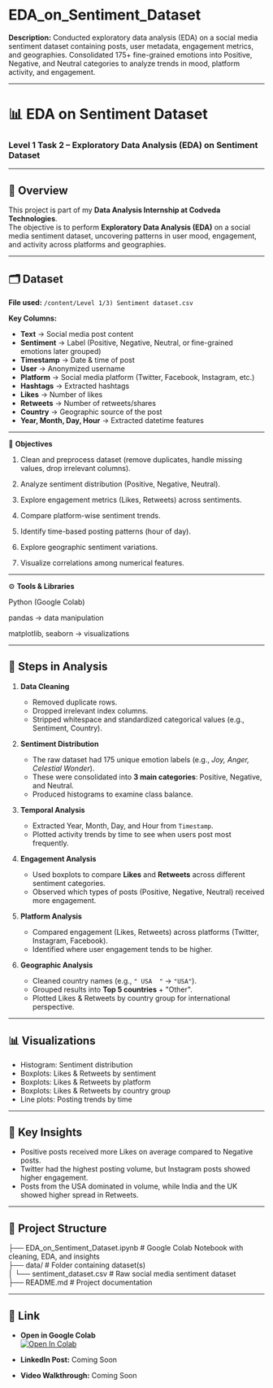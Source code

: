 # EDA_on_Sentiment_Dataset
**Description:**
Conducted exploratory data analysis (EDA) on a social media sentiment dataset containing posts, user metadata, engagement metrics, and geographies. Consolidated 175+ fine-grained emotions into Positive, Negative, and Neutral categories to analyze trends in mood, platform activity, and engagement.

---

# 📊 EDA on Sentiment Dataset  

### Level 1 Task 2 – Exploratory Data Analysis (EDA) on Sentiment Dataset  

---

## 📌 Overview  
This project is part of my **Data Analysis Internship at Codveda Technologies**.  
The objective is to perform **Exploratory Data Analysis (EDA)** on a social media sentiment dataset, uncovering patterns in user mood, engagement, and activity across platforms and geographies.  

---

## 🗂 Dataset  
**File used:** `/content/Level 1/3) Sentiment dataset.csv`  

**Key Columns:**  
- **Text** → Social media post content  
- **Sentiment** → Label (Positive, Negative, Neutral, or fine-grained emotions later grouped)  
- **Timestamp** → Date & time of post  
- **User** → Anonymized username  
- **Platform** → Social media platform (Twitter, Facebook, Instagram, etc.)  
- **Hashtags** → Extracted hashtags  
- **Likes** → Number of likes  
- **Retweets** → Number of retweets/shares  
- **Country** → Geographic source of the post  
- **Year, Month, Day, Hour** → Extracted datetime features



---

🎯 **Objectives**

1. Clean and preprocess dataset (remove duplicates, handle missing values, drop irrelevant columns).


2. Analyze sentiment distribution (Positive, Negative, Neutral).


3. Explore engagement metrics (Likes, Retweets) across sentiments.


4. Compare platform-wise sentiment trends.


5. Identify time-based posting patterns (hour of day).


6. Explore geographic sentiment variations.


7. Visualize correlations among numerical features.




---

⚙️ **Tools & Libraries**

Python (Google Colab)

pandas → data manipulation

matplotlib, seaborn → visualizations



---

## 🔎 Steps in Analysis  

1. **Data Cleaning**  
   - Removed duplicate rows.  
   - Dropped irrelevant index columns.  
   - Stripped whitespace and standardized categorical values (e.g., Sentiment, Country).  

2. **Sentiment Distribution**  
   - The raw dataset had 175 unique emotion labels (e.g., *Joy, Anger, Celestial Wonder*).  
   - These were consolidated into **3 main categories**: Positive, Negative, and Neutral.  
   - Produced histograms to examine class balance.  

3. **Temporal Analysis**  
   - Extracted Year, Month, Day, and Hour from `Timestamp`.  
   - Plotted activity trends by time to see when users post most frequently.  

4. **Engagement Analysis**  
   - Used boxplots to compare **Likes** and **Retweets** across different sentiment categories.  
   - Observed which types of posts (Positive, Negative, Neutral) received more engagement.  

5. **Platform Analysis**  
   - Compared engagement (Likes, Retweets) across platforms (Twitter, Instagram, Facebook).  
   - Identified where user engagement tends to be higher.  

6. **Geographic Analysis**  
   - Cleaned country names (e.g., `" USA  "` → `"USA"`).  
   - Grouped results into **Top 5 countries** + "Other".  
   - Plotted Likes & Retweets by country group for international perspective.  

---

## 📊 Visualizations  
- Histogram: Sentiment distribution  
- Boxplots: Likes & Retweets by sentiment  
- Boxplots: Likes & Retweets by platform  
- Boxplots: Likes & Retweets by country group  
- Line plots: Posting trends by time

---

## 📑 Key Insights
- Positive posts received more Likes on average compared to Negative posts.  
- Twitter had the highest posting volume, but Instagram posts showed higher engagement.  
- Posts from the USA dominated in volume, while India and the UK showed higher spread in Retweets.


---

## 📂 Project Structure

├── EDA_on_Sentiment_Dataset.ipynb   # Google Colab Notebook with cleaning, EDA, and insights  
├── data/                            # Folder containing dataset(s)  
│   └── sentiment_dataset.csv        # Raw social media sentiment dataset  
├── README.md                        # Project documentation


---


## 🔗 Link

- **Open in Google Colab**  
  [![Open In Colab](https://colab.research.google.com/assets/colab-badge.svg)](https://colab.research.google.com/github/OcSpice/Sentiment-Dataset-EDA/blob/main/EDA_on_Sentiment_Dataset.ipynb)

- **LinkedIn Post:** Coming Soon  

- **Video Walkthrough:** Coming Soon
